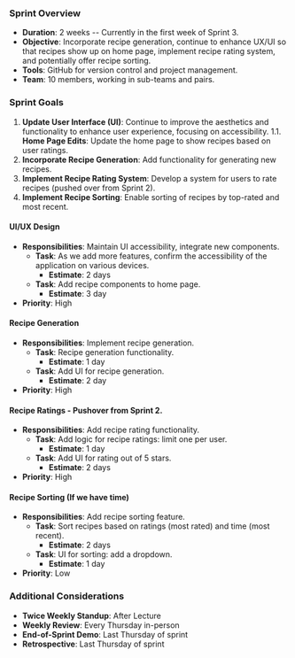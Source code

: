 ### Sprint Overview
- **Duration**: 2 weeks -- Currently in the first week of Sprint 3.
- **Objective**: Incorporate recipe generation, continue to enhance UX/UI so that recipes show up on home page, implement recipe rating system, and potentially offer recipe sorting.
- **Tools**: GitHub for version control and project management.
- **Team**: 10 members, working in sub-teams and pairs.

### Sprint Goals
1. **Update User Interface (UI)**: Continue to improve the aesthetics and functionality to enhance user experience, focusing on accessibility.
  1.1. **Home Page Edits**: Update the home page to show recipes based on user ratings.
3. **Incorporate Recipe Generation**: Add functionality for generating new recipes.
4. **Implement Recipe Rating System**: Develop a system for users to rate recipes (pushed over from Sprint 2).
5. **Implement Recipe Sorting**: Enable sorting of recipes by top-rated and most recent.

#### UI/UX Design
- **Responsibilities**: Maintain UI accessibility, integrate new components.
  - **Task**: As we add more features, confirm the accessibility of the application on various devices.
    - **Estimate**: 2 days
  - **Task**: Add recipe components to home page.
    - **Estimate**: 3 day
- **Priority**: High

#### Recipe Generation
- **Responsibilities**: Implement recipe generation.
  - **Task**: Recipe generation functionality. 
    - **Estimate**: 1 day
  - **Task**: Add UI for recipe generation.
    - **Estimate**: 2 day
- **Priority**: High
  
#### Recipe Ratings - Pushover from Sprint 2.
- **Responsibilities**: Add recipe rating functionality.
  - **Task**: Add logic for recipe ratings: limit one per user.
    - **Estimate**: 1 day
  - **Task**: Add UI for rating out of 5 stars.
    - **Estimate**: 2 days
- **Priority**: High

#### Recipe Sorting (If we have time)
- **Responsibilities**: Add recipe sorting feature.
  - **Task**: Sort recipes based on ratings (most rated) and time (most recent).
    - **Estimate**: 2 days
  - **Task**: UI for sorting: add a dropdown.
    - **Estimate**: 1 day
- **Priority**: Low
  
### Additional Considerations
- **Twice Weekly Standup**: After Lecture
- **Weekly Review**: Every Thursday in-person
- **End-of-Sprint Demo**: Last Thursday of sprint
- **Retrospective**: Last Thursday of sprint
